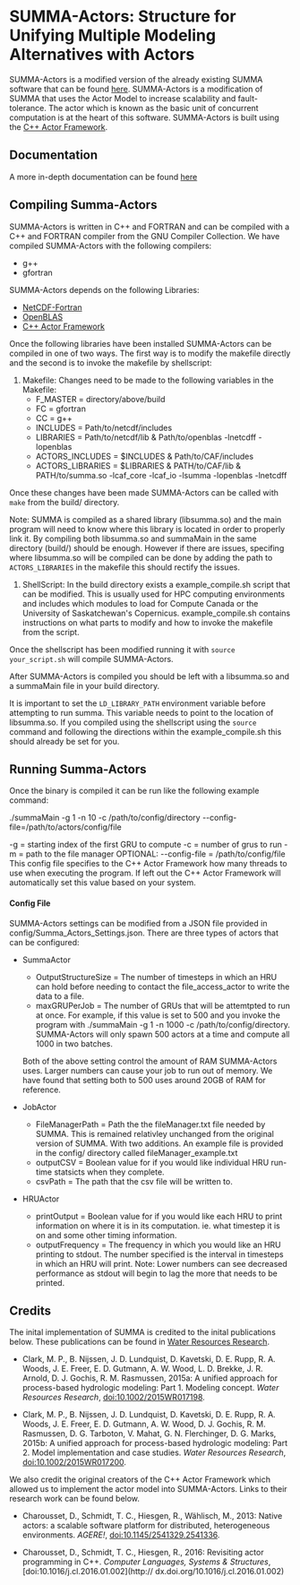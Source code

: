 # SUMMA-Actors: Structure for Unifying Multiple Modeling Alternatives with Actors

SUMMA-Actors is a modified version of the already existing SUMMA software that can be 
found [here](https://github.com/CH-Earth/summa#readme). SUMMA-Actors is a modification 
of SUMMA that uses the Actor Model to increase scalability and fault-tolerance. The actor which is known as the basic unit of concurrent computation is at the heart of this 
software. SUMMA-Actors is built using the [C++ Actor Framework](https://github.com/actor-framework/actor-framework). 

## Documentation
A more in-depth documentation can be found [here](https://summa-actors.readthedocs.io/en/latest/)

## Compiling Summa-Actors
SUMMA-Actors is written in C++ and FORTRAN and can be compiled with a C++ and FORTRAN 
compiler from the GNU Compiler Collection. We have compiled SUMMA-Actors with the 
following compilers:
 * g++
 * gfortran

SUMMA-Actors depends on the following Libraries:
 * [NetCDF-Fortran](https://github.com/Unidata/netcdf-fortran)
 * [OpenBLAS](https://github.com/xianyi/OpenBLAS)
 * [C++ Actor Framework](https://github.com/actor-framework/actor-framework) 

Once the following libraries have been installed SUMMA-Actors can be compiled in 
one of two ways. The first way is to modify the makefile directly and the second 
is to invoke the makefile by shellscript:
 
 1. Makefile:
  Changes need to be made to the following variables in the Makefile:
    - F_MASTER = directory/above/build
    - FC = gfortran
    - CC = g++
    - INCLUDES = Path/to/netcdf/includes
    - LIBRARIES = Path/to/netcdf/lib & Path/to/openblas
        -lnetcdff -lopenblas
    - ACTORS_INCLUDES = $INCLUDES & Path/to/CAF/includes
    - ACTORS_LIBRARIES = $LIBRARIES & PATH/to/CAF/lib & PATH/to/summa.so
        -lcaf_core -lcaf_io -lsumma -lopenblas -lnetcdff

  Once these changes have been made SUMMA-Actors can be called with `make` from
  the build/ directory.

  Note: SUMMA is compiled as a shared library (libsumma.so) and the main program 
  will need to know where this library is located in order to properly link it.
  By compiling both libsumma.so and summaMain in the same directory (build/) should be 
  enough. However if there are issues, specifing where libsumma.so will be compiled can be done 
  by adding the path to `ACTORS_LIBRARIES` in the makefile this should rectify the issues.
  
 1. ShellScript:
  In the build directory exists a example_compile.sh script that can be modified.
  This is usually used for HPC computing environments and includes which modules 
  to load for Compute Canada or the University of Saskatchewan's Copernicus. 
  example_compile.sh contains instructions on what parts to modify and how to 
  invoke the makefile from the script.
  
  Once the shellscript has been modified running it with `source your_script.sh` will compile 
  SUMMA-Actors.


After SUMMA-Actors is compiled you should be left with a libsumma.so and a summaMain file 
in your build directory.

It is important to set the `LD_LIBRARY_PATH` environment variable before attempting to run 
summa. This variable needs to point to the location of libsumma.so. If you compiled using the 
shellscript using the `source` command and following the directions within the example_compile.sh 
this should already be set for you. 


## Running Summa-Actors

Once the binary is compiled it can be run like the following example command:

./summaMain -g 1 -n 10 -c /path/to/config/directory --config-file=/path/to/actors/config/file

 -g = starting index of the first GRU to compute
 -c = number of grus to run
 -m = path to the file manager
 OPTIONAL: --config-file = /path/to/config/file
  This config file specifies to the C++ Actor Framework how many threads to use when executing the program. If left out the C++ Actor Framework will automatically set this value based on your system.

#### Config File ####
SUMMA-Actors settings can be modified from a JSON file provided in config/Summa_Actors_Settings.json.
There are three types of actors that can be configured:
  * SummaActor
    - OutputStructureSize = The number of timesteps in which an HRU can hold before needing to contact 
    the file_access_actor to write the data to a file.
    - maxGRUPerJob = The number of GRUs that will be attemtpted to run at once. For example, if this value 
    is set to 500 and you invoke the program with ./summaMain -g 1 -n 1000 -c /path/to/config/directory. 
    SUMMA-Actors will only spawn 500 actors at a time and compute all 1000 in two batches.

    Both of the above setting control the amount of RAM SUMMA-Actors uses. Larger numbers can cause your 
    job to run out of memory. We have found that setting both to 500 uses around 20GB of RAM for reference.

  * JobActor
    - FileManagerPath = Path the the fileManager.txt file needed by SUMMA. This is remained relativley 
    unchanged from the original version of SUMMA. With two additions. An example file is provided in the 
    config/ directory called fileManager_example.txt
    - outputCSV = Boolean value for if you would like individual HRU run-time statsicts when they complete.
    - csvPath = The path that the csv file will be written to.
  
  * HRUActor
    - printOutput = Boolean value for if you would like each HRU to print information on where it is in 
    its computation. ie. what timestep it is on and some other timing information.
    - outputFrequency = The frequency in which you would like an HRU printing to stdout. The number specified is the interval in timesteps in which an HRU will print. Note: Lower numbers can see decreased performance as stdout will begin to lag the more that needs to be printed.


## Credits
The inital implementation of SUMMA is credited to the inital publications below. These 
publications can be found in [Water Resources Research](http://onlinelibrary.wiley.com/journal/10.1002/(ISSN)1944-7973).

 * Clark, M. P., B. Nijssen, J. D. Lundquist, D. Kavetski, D. E. Rupp, R. A. Woods, J. E. Freer, E. D. Gutmann, A. W. Wood, L. D. Brekke, J. R. Arnold, D. J. Gochis, R. M. Rasmussen, 2015a: A unified approach for process-based hydrologic modeling: Part 1. Modeling concept. _Water Resources Research_, [doi:10.1002/2015WR017198](http://dx.doi.org/10.1002/2015WR017198).<a id="clark_2015a"></a>

 * Clark, M. P., B. Nijssen, J. D. Lundquist, D. Kavetski, D. E. Rupp, R. A. Woods, J. E. Freer, E. D. Gutmann, A. W. Wood, D. J. Gochis, R. M. Rasmussen, D. G. Tarboton, V. Mahat, G. N. Flerchinger, D. G. Marks, 2015b: A unified approach for process-based hydrologic modeling: Part 2. Model implementation and case studies. _Water Resources Research_, [doi:10.1002/2015WR017200](http://dx.doi.org/10.1002/2015WR017200).<a id="clark_2015b"></a>

We also credit the original creators of the C++ Actor Framework which allowed us to implement the actor model into SUMMA-Actors. Links to their research work can be found 
below.

 * Charousset, D., Schmidt, T. C., Hiesgen, R., Wählisch, M., 2013: Native actors: 
 a scalable software platform for distributed, heterogeneous environments. _AGERE!_, 
 [doi:10.1145/2541329.2541336](http://dx.doi.org/10.1145/2541329.2541336).

 * Charousset, D., Schmidt, T. C., Hiesgen, R., 2016: Revisiting actor programming in 
 C++. _Computer Languages, Systems & Structures_, [doi:10.1016/j.cl.2016.01.002](http://
 dx.doi.org/10.1016/j.cl.2016.01.002)



